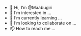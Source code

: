 - 👋 Hi, I’m @Maabugiri
- 👀 I’m interested in ...
- 🌱 I’m currently learning ...
- 💞️ I’m looking to collaborate on ...
- 📫 How to reach me ...

<!---
Maabugiri/Maabugiri is a ✨ special ✨ repository because its `README.md` (this file) appears on your GitHub profile.
You can click the Preview link to take a look at your changes.
--->

